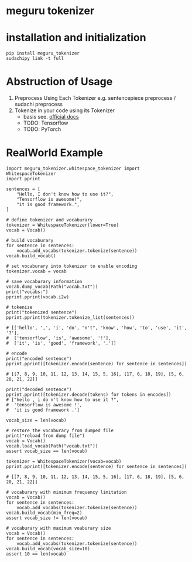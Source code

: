 # meguru tokenizer

# installation and initialization

    pip install meguru_tokenizer
    sudachipy link -t full

# Abstruction of Usage

1.  Preprocess Using Each Tokenizer
    e.g. sentencepiece preprocess / sudachi preprocess
2.  Tokenize in your code using its Tokenizer
    - basis
      see. [official docs](https://mokkemeguru.github.io/meguru_tokenizer/index.html)
    - TODO: Tensorflow
    - TODO: PyTorch

# RealWorld Example

    import meguru_tokenizer.whitespace_tokenizer import WhitespaceTokenizer
    import pprint

    sentences = [
        "Hello, I don't know how to use it?",
        "Tensorflow is awesome!",
        "it is good framework.",
    ]

    # define tokenizer and vocaburary
    tokenizer = WhitespaceTokenizer(lower=True)
    vocab = Vocab()

    # build vocaburary
    for sentence in sentences:
        vocab.add_vocabs(tokenizer.tokenize(sentence))
    vocab.build_vocab()

    # set vocaburary into tokenizer to enable encoding
    tokenizer.vocab = vocab

    # save vocaburary information
    vocab.dump_vocab(Path("vocab.txt"))
    print("vocabs:")
    pprint.pprint(vocab.i2w)

    # tokenize
    print("tokenized sentence")
    pprint.pprint(tokenizer.tokenize_list(sentences))

    # [['hello', ',', 'i', 'do', "n't", 'know', 'how', 'to', 'use', 'it', '?'],
    #  ['tensorflow', 'is', 'awesome', '!'],
    #  ['it', 'is', 'good', 'framework', '.']]

    # encode
    print("encoded sentence")
    pprint.pprint([tokenizer.encode(sentence) for sentence in sentences])

    # [[7, 8, 9, 10, 11, 12, 13, 14, 15, 5, 16], [17, 6, 18, 19], [5, 6, 20, 21, 22]]

    print("decoded sentence")
    pprint.pprint([tokenizer.decode(tokens) for tokens in encodes])
    # ["hello , i do n't know how to use it ?",
    #  'tensorflow is awesome !',
    #  'it is good framework .']

    vocab_size = len(vocab)

    # restore the vocaburary from dumped file
    print("reload from dump file")
    vocab = Vocab()
    vocab.load_vocab(Path("vocab.txt"))
    assert vocab_size == len(vocab)

    tokenizer = WhitespaceTokenizer(vocab=vocab)
    pprint.pprint([tokenizer.encode(sentence) for sentence in sentences])

    # [[7, 8, 9, 10, 11, 12, 13, 14, 15, 5, 16], [17, 6, 18, 19], [5, 6, 20, 21, 22]]

    # vocaburary with minimum frequency limitation
    vocab = Vocab()
    for sentence in sentences:
        vocab.add_vocabs(tokenizer.tokenize(sentence))
    vocab.build_vocab(min_freq=2)
    assert vocab_size != len(vocab)

    # vocaburary with maximum voaburary size
    vocab = Vocab()
    for sentence in sentences:
        vocab.add_vocabs(tokenizer.tokenize(sentence))
    vocab.build_vocab(vocab_size=10)
    assert 10 == len(vocab)
